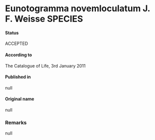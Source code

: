 Eunotogramma novemloculatum J. F. Weisse SPECIES
=======

#### Status
ACCEPTED

#### According to
The Catalogue of Life, 3rd January 2011

#### Published in
null

#### Original name
null

### Remarks
null